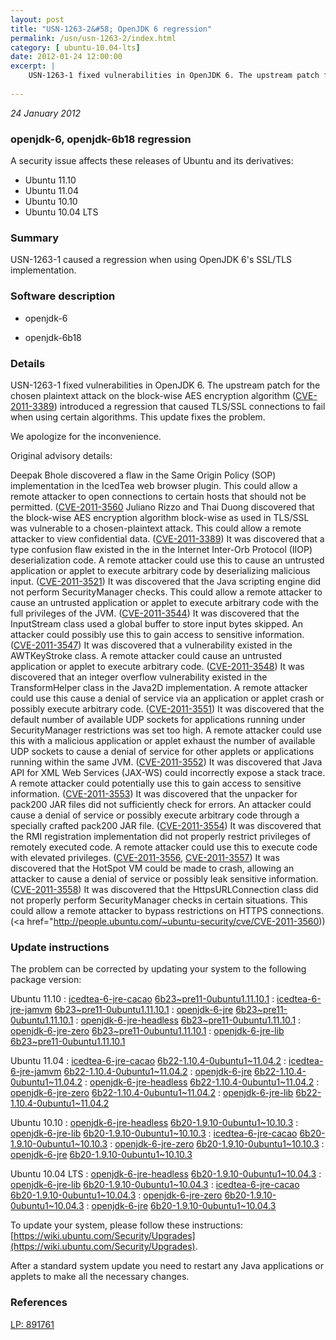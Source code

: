 ```yaml
---
layout: post
title: "USN-1263-2&#58; OpenJDK 6 regression"
permalink: /usn/usn-1263-2/index.html
category: [ ubuntu-10.04-lts]
date: 2012-01-24 12:00:00
excerpt: |
    USN-1263-1 fixed vulnerabilities in OpenJDK 6. The upstream patch for the chosen plaintext attack on the block-wise AES encryption algorithm ([CVE-2011-3389](http://people.ubuntu.com/~ubuntu-security/cve/CVE-2011-3389)) introduced a regression that caused TLS/SSL connections to fail when using certain algorithms. This update fixes the problem.
    
--- 
```

 
 

*24 January 2012*

### openjdk-6, openjdk-6b18 regression

A security issue affects these releases of Ubuntu and its derivatives:

* Ubuntu 11.10
* Ubuntu 11.04
* Ubuntu 10.10
* Ubuntu 10.04 LTS

### Summary

USN-1263-1 caused a regression when using OpenJDK 6&#39;s SSL/TLS implementation.

### Software description

* openjdk-6 

* openjdk-6b18 

### Details

USN-1263-1 fixed vulnerabilities in OpenJDK 6. The upstream patch for the chosen plaintext attack on the block-wise AES encryption algorithm ([CVE-2011-3389](http://people.ubuntu.com/~ubuntu-security/cve/CVE-2011-3389)) introduced a regression that caused TLS/SSL connections to fail when using certain algorithms. This update fixes the problem.

We apologize for the inconvenience.

Original advisory details:

 Deepak Bhole discovered a flaw in the Same Origin Policy (SOP) implementation in the IcedTea web browser plugin. This could allow a remote attacker to open connections to certain hosts that should not be permitted. ([CVE-2011-3560](http://people.ubuntu.com/~ubuntu-security/cve/CVE-2011-3377">CVE-2011-3377</a>) Juliano Rizzo and Thai Duong discovered that the block-wise AES encryption algorithm block-wise as used in TLS/SSL was vulnerable to a chosen-plaintext attack. This could allow a remote attacker to view confidential data. (<a href="http://people.ubuntu.com/~ubuntu-security/cve/CVE-2011-3389">CVE-2011-3389</a>) It was discovered that a type confusion flaw existed in the in the Internet Inter-Orb Protocol (IIOP) deserialization code. A remote attacker could use this to cause an untrusted application or applet to execute arbitrary code by deserializing malicious input. (<a href="http://people.ubuntu.com/~ubuntu-security/cve/CVE-2011-3521">CVE-2011-3521</a>) It was discovered that the Java scripting engine did not perform SecurityManager checks. This could allow a remote attacker to cause an untrusted application or applet to execute arbitrary code with the full privileges of the JVM. (<a href="http://people.ubuntu.com/~ubuntu-security/cve/CVE-2011-3544">CVE-2011-3544</a>) It was discovered that the InputStream class used a global buffer to store input bytes skipped. An attacker could possibly use this to gain access to sensitive information. (<a href="http://people.ubuntu.com/~ubuntu-security/cve/CVE-2011-3547">CVE-2011-3547</a>) It was discovered that a vulnerability existed in the AWTKeyStroke class. A remote attacker could cause an untrusted application or applet to execute arbitrary code. (<a href="http://people.ubuntu.com/~ubuntu-security/cve/CVE-2011-3548">CVE-2011-3548</a>) It was discovered that an integer overflow vulnerability existed in the TransformHelper class in the Java2D implementation. A remote attacker could use this cause a denial of service via an application or applet crash or possibly execute arbitrary code. (<a href="http://people.ubuntu.com/~ubuntu-security/cve/CVE-2011-3551">CVE-2011-3551</a>) It was discovered that the default number of available UDP sockets for applications running under SecurityManager restrictions was set too high. A remote attacker could use this with a malicious application or applet exhaust the number of available UDP sockets to cause a denial of service for other applets or applications running within the same JVM. (<a href="http://people.ubuntu.com/~ubuntu-security/cve/CVE-2011-3552">CVE-2011-3552</a>) It was discovered that Java API for XML Web Services (JAX-WS) could incorrectly expose a stack trace. A remote attacker could potentially use this to gain access to sensitive information. (<a href="http://people.ubuntu.com/~ubuntu-security/cve/CVE-2011-3553">CVE-2011-3553</a>) It was discovered that the unpacker for pack200 JAR files did not sufficiently check for errors. An attacker could cause a denial of service or possibly execute arbitrary code through a specially crafted pack200 JAR file. (<a href="http://people.ubuntu.com/~ubuntu-security/cve/CVE-2011-3554">CVE-2011-3554</a>) It was discovered that the RMI registration implementation did not properly restrict privileges of remotely executed code. A remote attacker could use this to execute code with elevated privileges. (<a href="http://people.ubuntu.com/~ubuntu-security/cve/CVE-2011-3556">CVE-2011-3556</a>, <a href="http://people.ubuntu.com/~ubuntu-security/cve/CVE-2011-3557">CVE-2011-3557</a>) It was discovered that the HotSpot VM could be made to crash, allowing an attacker to cause a denial of service or possibly leak sensitive information. (<a href="http://people.ubuntu.com/~ubuntu-security/cve/CVE-2011-3558">CVE-2011-3558</a>) It was discovered that the HttpsURLConnection class did not properly perform SecurityManager checks in certain situations. This could allow a remote attacker to bypass restrictions on HTTPS connections. (<a href="http://people.ubuntu.com/~ubuntu-security/cve/CVE-2011-3560)) 

### Update instructions

The problem can be corrected by updating your system to the following package version:

Ubuntu 11.10
 : [icedtea-6-jre-cacao](https://launchpad.net/ubuntu/+source/openjdk-6) <span> [6b23~pre11-0ubuntu1.11.10.1](https://launchpad.net/ubuntu/+source/openjdk-6/6b23~pre11-0ubuntu1.11.10.1) </span> 
 : [icedtea-6-jre-jamvm](https://launchpad.net/ubuntu/+source/openjdk-6) <span> [6b23~pre11-0ubuntu1.11.10.1](https://launchpad.net/ubuntu/+source/openjdk-6/6b23~pre11-0ubuntu1.11.10.1) </span> 
 : [openjdk-6-jre](https://launchpad.net/ubuntu/+source/openjdk-6) <span> [6b23~pre11-0ubuntu1.11.10.1](https://launchpad.net/ubuntu/+source/openjdk-6/6b23~pre11-0ubuntu1.11.10.1) </span> 
 : [openjdk-6-jre-headless](https://launchpad.net/ubuntu/+source/openjdk-6) <span> [6b23~pre11-0ubuntu1.11.10.1](https://launchpad.net/ubuntu/+source/openjdk-6/6b23~pre11-0ubuntu1.11.10.1) </span> 
 : [openjdk-6-jre-zero](https://launchpad.net/ubuntu/+source/openjdk-6) <span> [6b23~pre11-0ubuntu1.11.10.1](https://launchpad.net/ubuntu/+source/openjdk-6/6b23~pre11-0ubuntu1.11.10.1) </span> 
 : [openjdk-6-jre-lib](https://launchpad.net/ubuntu/+source/openjdk-6) <span> [6b23~pre11-0ubuntu1.11.10.1](https://launchpad.net/ubuntu/+source/openjdk-6/6b23~pre11-0ubuntu1.11.10.1) </span> 

Ubuntu 11.04
 : [icedtea-6-jre-cacao](https://launchpad.net/ubuntu/+source/openjdk-6) <span> [6b22-1.10.4-0ubuntu1~11.04.2](https://launchpad.net/ubuntu/+source/openjdk-6/6b22-1.10.4-0ubuntu1~11.04.2) </span> 
 : [icedtea-6-jre-jamvm](https://launchpad.net/ubuntu/+source/openjdk-6) <span> [6b22-1.10.4-0ubuntu1~11.04.2](https://launchpad.net/ubuntu/+source/openjdk-6/6b22-1.10.4-0ubuntu1~11.04.2) </span> 
 : [openjdk-6-jre](https://launchpad.net/ubuntu/+source/openjdk-6) <span> [6b22-1.10.4-0ubuntu1~11.04.2](https://launchpad.net/ubuntu/+source/openjdk-6/6b22-1.10.4-0ubuntu1~11.04.2) </span> 
 : [openjdk-6-jre-headless](https://launchpad.net/ubuntu/+source/openjdk-6) <span> [6b22-1.10.4-0ubuntu1~11.04.2](https://launchpad.net/ubuntu/+source/openjdk-6/6b22-1.10.4-0ubuntu1~11.04.2) </span> 
 : [openjdk-6-jre-zero](https://launchpad.net/ubuntu/+source/openjdk-6) <span> [6b22-1.10.4-0ubuntu1~11.04.2](https://launchpad.net/ubuntu/+source/openjdk-6/6b22-1.10.4-0ubuntu1~11.04.2) </span> 
 : [openjdk-6-jre-lib](https://launchpad.net/ubuntu/+source/openjdk-6) <span> [6b22-1.10.4-0ubuntu1~11.04.2](https://launchpad.net/ubuntu/+source/openjdk-6/6b22-1.10.4-0ubuntu1~11.04.2) </span> 

Ubuntu 10.10
 : [openjdk-6-jre-headless](https://launchpad.net/ubuntu/+source/openjdk-6) <span> [6b20-1.9.10-0ubuntu1~10.10.3](https://launchpad.net/ubuntu/+source/openjdk-6/6b20-1.9.10-0ubuntu1~10.10.3) </span> 
 : [openjdk-6-jre-lib](https://launchpad.net/ubuntu/+source/openjdk-6) <span> [6b20-1.9.10-0ubuntu1~10.10.3](https://launchpad.net/ubuntu/+source/openjdk-6/6b20-1.9.10-0ubuntu1~10.10.3) </span> 
 : [icedtea-6-jre-cacao](https://launchpad.net/ubuntu/+source/openjdk-6) <span> [6b20-1.9.10-0ubuntu1~10.10.3](https://launchpad.net/ubuntu/+source/openjdk-6/6b20-1.9.10-0ubuntu1~10.10.3) </span> 
 : [openjdk-6-jre-zero](https://launchpad.net/ubuntu/+source/openjdk-6) <span> [6b20-1.9.10-0ubuntu1~10.10.3](https://launchpad.net/ubuntu/+source/openjdk-6/6b20-1.9.10-0ubuntu1~10.10.3) </span> 
 : [openjdk-6-jre](https://launchpad.net/ubuntu/+source/openjdk-6) <span> [6b20-1.9.10-0ubuntu1~10.10.3](https://launchpad.net/ubuntu/+source/openjdk-6/6b20-1.9.10-0ubuntu1~10.10.3) </span> 

Ubuntu 10.04 LTS
 : [openjdk-6-jre-headless](https://launchpad.net/ubuntu/+source/openjdk-6) <span> [6b20-1.9.10-0ubuntu1~10.04.3](https://launchpad.net/ubuntu/+source/openjdk-6/6b20-1.9.10-0ubuntu1~10.04.3) </span> 
 : [openjdk-6-jre-lib](https://launchpad.net/ubuntu/+source/openjdk-6) <span> [6b20-1.9.10-0ubuntu1~10.04.3](https://launchpad.net/ubuntu/+source/openjdk-6/6b20-1.9.10-0ubuntu1~10.04.3) </span> 
 : [icedtea-6-jre-cacao](https://launchpad.net/ubuntu/+source/openjdk-6) <span> [6b20-1.9.10-0ubuntu1~10.04.3](https://launchpad.net/ubuntu/+source/openjdk-6/6b20-1.9.10-0ubuntu1~10.04.3) </span> 
 : [openjdk-6-jre-zero](https://launchpad.net/ubuntu/+source/openjdk-6) <span> [6b20-1.9.10-0ubuntu1~10.04.3](https://launchpad.net/ubuntu/+source/openjdk-6/6b20-1.9.10-0ubuntu1~10.04.3) </span> 
 : [openjdk-6-jre](https://launchpad.net/ubuntu/+source/openjdk-6) <span> [6b20-1.9.10-0ubuntu1~10.04.3](https://launchpad.net/ubuntu/+source/openjdk-6/6b20-1.9.10-0ubuntu1~10.04.3) </span> 

To update your system, please follow these instructions: [https://wiki.ubuntu.com/Security/Upgrades](https://wiki.ubuntu.com/Security/Upgrades).

After a standard system update you need to restart any Java applications or applets to make all the necessary changes. 

### References

 
 [LP: 891761](https://launchpad.net/bugs/891761)
 

